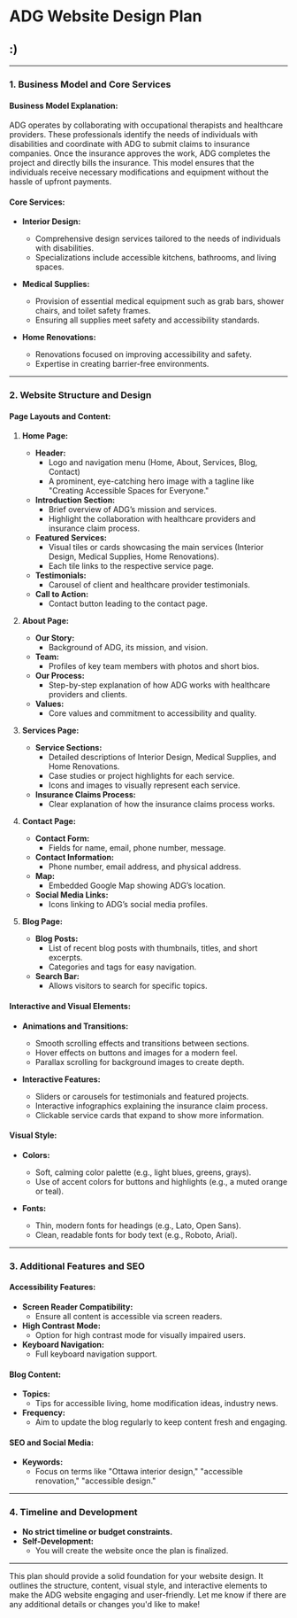# ADG Website Design Plan

## :)

---

### 1. Business Model and Core Services

#### **Business Model Explanation:**

ADG operates by collaborating with occupational therapists and healthcare providers. These professionals identify the needs of individuals with disabilities and coordinate with ADG to submit claims to insurance companies. Once the insurance approves the work, ADG completes the project and directly bills the insurance. This model ensures that the individuals receive necessary modifications and equipment without the hassle of upfront payments.

#### **Core Services:**

- **Interior Design:**

  - Comprehensive design services tailored to the needs of individuals with disabilities.
  - Specializations include accessible kitchens, bathrooms, and living spaces.

- **Medical Supplies:**

  - Provision of essential medical equipment such as grab bars, shower chairs, and toilet safety frames.
  - Ensuring all supplies meet safety and accessibility standards.

- **Home Renovations:**
  - Renovations focused on improving accessibility and safety.
  - Expertise in creating barrier-free environments.

---

### 2. Website Structure and Design

#### **Page Layouts and Content:**

1. **Home Page:**

   - **Header:**
     - Logo and navigation menu (Home, About, Services, Blog, Contact)
     - A prominent, eye-catching hero image with a tagline like "Creating Accessible Spaces for Everyone."
   - **Introduction Section:**
     - Brief overview of ADG’s mission and services.
     - Highlight the collaboration with healthcare providers and insurance claim process.
   - **Featured Services:**
     - Visual tiles or cards showcasing the main services (Interior Design, Medical Supplies, Home Renovations).
     - Each tile links to the respective service page.
   - **Testimonials:**
     - Carousel of client and healthcare provider testimonials.
   - **Call to Action:**
     - Contact button leading to the contact page.

2. **About Page:**

   - **Our Story:**
     - Background of ADG, its mission, and vision.
   - **Team:**
     - Profiles of key team members with photos and short bios.
   - **Our Process:**
     - Step-by-step explanation of how ADG works with healthcare providers and clients.
   - **Values:**
     - Core values and commitment to accessibility and quality.

3. **Services Page:**

   - **Service Sections:**
     - Detailed descriptions of Interior Design, Medical Supplies, and Home Renovations.
     - Case studies or project highlights for each service.
     - Icons and images to visually represent each service.
   - **Insurance Claims Process:**
     - Clear explanation of how the insurance claims process works.

4. **Contact Page:**

   - **Contact Form:**
     - Fields for name, email, phone number, message.
   - **Contact Information:**
     - Phone number, email address, and physical address.
   - **Map:**
     - Embedded Google Map showing ADG’s location.
   - **Social Media Links:**
     - Icons linking to ADG’s social media profiles.

5. **Blog Page:**
   - **Blog Posts:**
     - List of recent blog posts with thumbnails, titles, and short excerpts.
     - Categories and tags for easy navigation.
   - **Search Bar:**
     - Allows visitors to search for specific topics.

#### **Interactive and Visual Elements:**

- **Animations and Transitions:**

  - Smooth scrolling effects and transitions between sections.
  - Hover effects on buttons and images for a modern feel.
  - Parallax scrolling for background images to create depth.

- **Interactive Features:**
  - Sliders or carousels for testimonials and featured projects.
  - Interactive infographics explaining the insurance claim process.
  - Clickable service cards that expand to show more information.

#### **Visual Style:**

- **Colors:**

  - Soft, calming color palette (e.g., light blues, greens, grays).
  - Use of accent colors for buttons and highlights (e.g., a muted orange or teal).

- **Fonts:**
  - Thin, modern fonts for headings (e.g., Lato, Open Sans).
  - Clean, readable fonts for body text (e.g., Roboto, Arial).

---

### 3. Additional Features and SEO

#### **Accessibility Features:**

- **Screen Reader Compatibility:**
  - Ensure all content is accessible via screen readers.
- **High Contrast Mode:**
  - Option for high contrast mode for visually impaired users.
- **Keyboard Navigation:**
  - Full keyboard navigation support.

#### **Blog Content:**

- **Topics:**
  - Tips for accessible living, home modification ideas, industry news.
- **Frequency:**
  - Aim to update the blog regularly to keep content fresh and engaging.

#### **SEO and Social Media:**

- **Keywords:**
  - Focus on terms like "Ottawa interior design," "accessible renovation," "accessible design."

---

### 4. Timeline and Development

- **No strict timeline or budget constraints.**
- **Self-Development:**
  - You will create the website once the plan is finalized.

---

This plan should provide a solid foundation for your website design. It outlines the structure, content, visual style, and interactive elements to make the ADG website engaging and user-friendly. Let me know if there are any additional details or changes you'd like to make!
